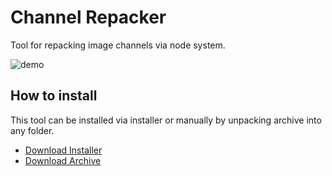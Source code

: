 # Channel Repacker
Tool for repacking image channels via node system.

![demo](https://github.com/nullsoftware/ChannelRepacker/assets/71794059/f99aeb34-ab44-40f2-9b94-52e83e6bd056)

## How to install
This tool can be installed via installer or manually by unpacking archive into any folder. 

* [Download Installer](https://github.com/nullsoftware/ChannelRepacker/releases/download/v1.0.3/CR-Setup-1.0.3.exe)
* [Download Archive](https://github.com/nullsoftware/ChannelRepacker/releases/download/v1.0.3/ChannelRepacker-1.0.3.zip)
